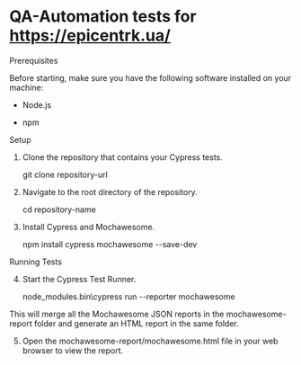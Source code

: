 # QA-Automation tests for https://epicentrk.ua/

Prerequisites

Before starting, make sure you have the following software installed on your machine:

   - Node.js
   
   - npm

   
Setup

1. Clone the repository that contains your Cypress tests.

    git clone repository-url

2. Navigate to the root directory of the repository.

    cd repository-name

3. Install Cypress and Mochawesome.

    npm install cypress mochawesome --save-dev

Running Tests

4. Start the Cypress Test Runner.

    node_modules\.bin\cypress run --reporter mochawesome

This will merge all the Mochawesome JSON reports in the mochawesome-report folder and generate an HTML report in the same folder.

5. Open the mochawesome-report/mochawesome.html file in your web browser to view the report.
